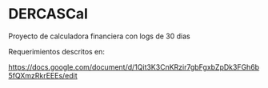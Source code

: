# DERCASCal
Proyecto de calculadora financiera con logs de 30 dias


Requerimientos descritos en:

  https://docs.google.com/document/d/1Qit3K3CnKRzir7gbFgxbZpDk3FGh6b5fQXmzRkrEEEs/edit
